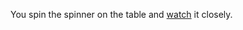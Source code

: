You spin the spinner on the table and [watch](http://giphy.com/gifs/movie-reality-dreams-Gw6zuulR3WKlO) it closely. 
